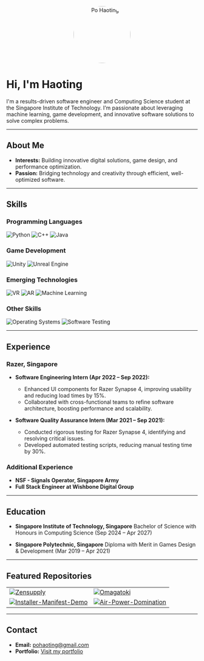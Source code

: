 <p align="center">
  <img src="https://github.com/hoshinomii.png" alt="Po Haoting" width="150" style="border-radius: 50%;">
</p>

# Hi, I'm Haoting

I'm a results-driven software engineer and Computing Science student at the Singapore Institute of Technology. I’m passionate about leveraging machine learning, game development, and innovative software solutions to solve complex problems.

---

## About Me

-   **Interests:** Building innovative digital solutions, game design, and performance optimization.
-   **Passion:** Bridging technology and creativity through efficient, well-optimized software.

---

## Skills

### Programming Languages

<p align="left">
  <img src="https://img.shields.io/badge/Python-3776AB?style=for-the-badge&logo=python&logoColor=white" alt="Python">
  <img src="https://img.shields.io/badge/C++-00599C?style=for-the-badge&logo=c%2B%2B&logoColor=white" alt="C++">
  <img src="https://img.shields.io/badge/Java-007396?style=for-the-badge&logo=java&logoColor=white" alt="Java">
</p>

### Game Development

<p align="left">
  <img src="https://img.shields.io/badge/Unity-100000?style=for-the-badge&logo=unity&logoColor=white" alt="Unity">
  <img src="https://img.shields.io/badge/Unreal%20Engine-0E1128?style=for-the-badge&logo=unreal-engine&logoColor=white" alt="Unreal Engine">
</p>

### Emerging Technologies

<p align="left">
  <img src="https://img.shields.io/badge/Virtual%20Reality-009688?style=for-the-badge&logo=oculus&logoColor=white" alt="VR">
  <img src="https://img.shields.io/badge/Augmented%20Reality-ff5722?style=for-the-badge&logo=magic-leap&logoColor=white" alt="AR">
  <img src="https://img.shields.io/badge/Machine%20Learning-0277BD?style=for-the-badge&logo=tensorflow&logoColor=white" alt="Machine Learning">
</p>

### Other Skills

<p align="left">
  <img src="https://img.shields.io/badge/Operating%20Systems-Linux%2FWindows-0078D7?style=for-the-badge&logo=linux&logoColor=white" alt="Operating Systems">
  <img src="https://img.shields.io/badge/Software%20Testing-ffcc00?style=for-the-badge&logo=testing-library&logoColor=white" alt="Software Testing">
</p>

---

## Experience

### Razer, Singapore

-   **Software Engineering Intern (Apr 2022 – Sep 2022):**
    -   Enhanced UI components for Razer Synapse 4, improving usability and reducing load times by 15%.
    -   Collaborated with cross-functional teams to refine software architecture, boosting performance and scalability.

-   **Software Quality Assurance Intern (Mar 2021 – Sep 2021):**
    -   Conducted rigorous testing for Razer Synapse 4, identifying and resolving critical issues.
    -   Developed automated testing scripts, reducing manual testing time by 30%.

### Additional Experience

-   **NSF - Signals Operator, Singapore Army**
-   **Full Stack Engineer at Wishbone Digital Group**

---

## Education

-   **Singapore Institute of Technology, Singapore**
    Bachelor of Science with Honours in Computing Science (Sep 2024 – Apr 2027)

-   **Singapore Polytechnic, Singapore**
    Diploma with Merit in Games Design & Development (Mar 2019 – Apr 2021)

---

## Featured Repositories

<div align="center">
  <table>
    <tr>
      <td>
        <a href="https://github.com/hoshinomii/Zensupply">
          <img src="https://github-readme-stats.vercel.app/api/pin/?username=hoshinomii&repo=Zensupply&theme=dark" alt="Zensupply">
        </a>
      </td>
      <td>
        <a href="https://github.com/hoshinomii/omagatoki">
          <img src="https://github-readme-stats.vercel.app/api/pin/?username=hoshinomii&repo=omagatoki&theme=dark" alt="Omagatoki">
        </a>
      </td>
    </tr>
    <tr>
      <td>
        <a href="https://github.com/hoshinomii/Installer-Manifest-Demo">
          <img src="https://github-readme-stats.vercel.app/api/pin/?username=hoshinomii&repo=Installer-Manifest-Demo&theme=dark" alt="Installer-Manifest-Demo">
        </a>
      </td>
      <td>
        <a href="https://github.com/hoshinomii/air-power-domination">
          <img src="https://github-readme-stats.vercel.app/api/pin/?username=hoshinomii&repo=air-power-domination&theme=dark" alt="Air-Power-Domination">
        </a>
      </td>
    </tr>
  </table>
</div>

---

## Contact

-   **Email:** [pohaoting@gmail.com](mailto:pohaoting@gmail.com)
-   **Portfolio:** [Visit my portfolio](http://mikoyukinochan.wixsite.com/portfolioht/work)